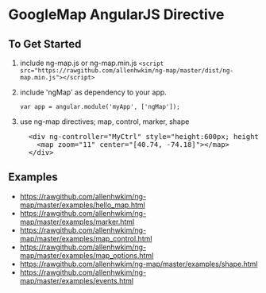GoogleMap AngularJS Directive
=============================

To Get Started
---------------

 1. include ng-map.js or ng-map.min.js
    `<script src="https://rawgithub.com/allenhwkim/ng-map/master/dist/ng-map.min.js"></script>`
 
 2. include 'ngMap' as dependency to your app.

     `var app = angular.module('myApp', ['ngMap']); `

 3. use ng-map directives; map, control, marker, shape  
    <pre>
      &lt;div ng-controller="MyCtrl" style="height:600px; height:400px">  
        &lt;map zoom="11" center="[40.74, -74.18]">&lt;/map>  
      &lt;/div>  
    </pre>

Examples
--------

  * https://rawgithub.com/allenhwkim/ng-map/master/examples/hello_map.html
  * https://rawgithub.com/allenhwkim/ng-map/master/examples/marker.html
  * https://rawgithub.com/allenhwkim/ng-map/master/examples/map_control.html
  * https://rawgithub.com/allenhwkim/ng-map/master/examples/map_options.html
  * https://rawgithub.com/allenhwkim/ng-map/master/examples/shape.html
  * https://rawgithub.com/allenhwkim/ng-map/master/examples/events.html
